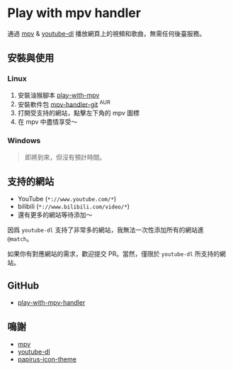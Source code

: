 # Play with mpv handler

通過 [mpv](https://mpv.io/) & [youtube-dl](https://github.com/ytdl-org/youtube-dl/) 播放網頁上的視頻和歌曲，無需任何後臺服務。

## 安裝與使用

### Linux

1. 安裝油猴腳本 [play-with-mpv](https://greasyfork.org/scripts/416271-play-with-mpv)
2. 安裝軟件包 [mpv-handler-git](https://aur.archlinux.org/packages/mpv-handler-git/) <sup>AUR</sup>
3. 打開受支持的網站，點擊左下角的 mpv 圖標
4. 在 mpv 中盡情享受～

### Windows

> 即將到來，但沒有預計時間。

## 支持的網站

- YouTube (`*://www.youtube.com/*`)
- bilibili (`*://www.bilibili.com/video/*`)
- 還有更多的網站等待添加～

因爲 `youtube-dl` 支持了非常多的網站，我無法一次性添加所有的網站進 `@match`。

如果你有對應網站的需求，歡迎提交 PR。當然，僅限於 `youtube-dl` 所支持的網站。

## GitHub

- [play-with-mpv-handler](https://github.com/akiirui/play-with-mpv-handler/)

## 鳴謝

- [mpv](https://mpv.io/)
- [youtube-dl](https://github.com/ytdl-org/youtube-dl/)
- [papirus-icon-theme](https://github.com/PapirusDevelopmentTeam/papirus-icon-theme)

